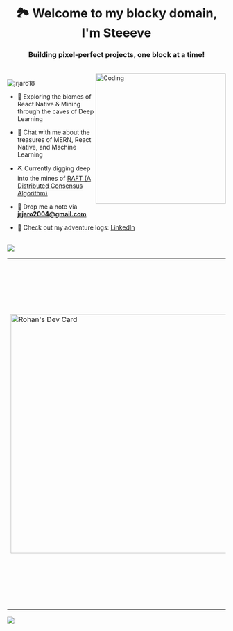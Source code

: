 <h1 align="center"> 🏞️ Welcome to my blocky domain, I'm Steeeve <br> </h1>
<h3 align="center">Building pixel-perfect projects, one block at a time!</h3>
<br>
<img align="right" alt="Coding" width="300" src="https://github.com/user-attachments/assets/11d57bdd-eb4f-4b98-a241-cb966f933d1f"/>
<p align="left"> <img src="https://komarev.com/ghpvc/?username=jrjaro18&label=Profile%20views&color=0e75b6&style=flat" alt="jrjaro18" /> </p>

- 🌲 Exploring the biomes of React Native & Mining through the caves of Deep Learning

- 💬 Chat with me about the treasures of MERN, React Native, and Machine Learning

- ⛏️ Currently digging deep into the mines of [RAFT (A Distributed Consensus Algorithm)](https://github.com/jrjaro18/elastic-raft-go)

- 📧 Drop me a note via **jrjaro2004@gmail.com**

- 📜 Check out my adventure logs: [LinkedIn](https://www.linkedin.com/in/rohan-jaiswal-4b3363231/)

<br/>
<img src="https://user-images.githubusercontent.com/73097560/115834477-dbab4500-a447-11eb-908a-139a6edaec5c.gif">
<table align="center">
  <tr>
    <td>
      <a href="https://app.daily.dev/jrjaro18">
        <img src="https://api.daily.dev/devcards/v2/Db7FZ8ezT21BMrvqvwcjo.png?type=wide&r=pnq" width="550" alt="Rohan's Dev Card"/>
      </a>
    </td>
    <td>
      <img src="https://github-readme-streak-stats.herokuapp.com/?user=jrjaro18" width="400" alt="GitHub Streak"/>
      <br/>
      <img src="http://github-profile-summary-cards.vercel.app/api/cards/repos-per-language?username=jrjaro18" width="400" alt="Repos Per Language"/>
    </td>
  </tr>
</table>

</p>

<img src="https://user-images.githubusercontent.com/73097560/115834477-dbab4500-a447-11eb-908a-139a6edaec5c.gif">
